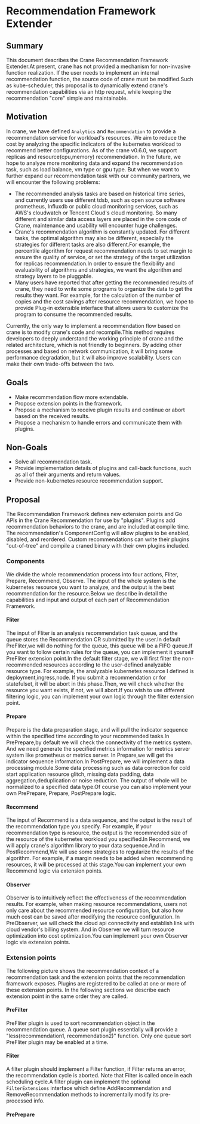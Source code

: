 # Recommendation Framework Extender

## Summary

This document describes the Crane Recommendation Framework Extender.At present, crane has not provided a mechanism for non-invasive function realization. If the user needs to implement an internal recommendation function, the source code of crane must be modified.Such as kube-scheduler, this proposal is to dynamically extend crane's recommendation capabilities via an http request, while keeping the recommendation "core" simple and maintainable.

## Motivation

In crane, we have defined `Analytics` and `Recommendation` to provide a recommendation service for workload's resources. We aim to reduce the cost by analyzing the specific indicators of the kubernetes workload to recommend better configurations. As of the crane v0.6.0, we support replicas and resource(cpu,memory) recommendation. In the future, we hope to analyze more monitoring data and expand the recommendation task, such as load balance, vm type or gpu type. But when we want to further expand our recommendation task with our community partners, we will encounter the following problems:
- The recommended analysis tasks are based on historical time series, and currently users use different tdsb, such as open source software prometheus, Influxdb or public cloud monitoring services, such as AWS's cloudwatch or Tencent Cloud's cloud monitoring. So many different and similar data access layers are placed in the core code of Crane, maintenance and usability will encounter huge challenges.
- Crane's recommendation algorithm is constantly updated. For different tasks, the optimal algorithm may also be different, especially the strategies for different tasks are also different.For example, the percentile algorithm for request recommendation needs to set margin to ensure the quality of service, or set the strategy of the target utilization for replicas recommendation.In order to ensure the flexibility and evaluability of algorithms and strategies, we want the algorithm and strategy layers to be pluggable.
- Many users have reported that after getting the recommended results of crane, they need to write some programs to organize the data to get the results they want. For example, for the calculation of the number of copies and the cost savings after resource recommendation, we hope to provide Plug-in extensible interface that allows users to customize the program to consume the recommended results.

Currently, the only way to implement a recommendation flow based on crane is to modify crane's code and recompile.This method requires developers to deeply understand the working principle of crane and the related architecture, which is not friendly to beginners. By adding other processes and based on network communication, it will bring some performance degradation, but it will also improve scalability. Users can make their own trade-offs between the two.


## Goals

- Make recommendation flow more extendable.
- Propose extension points in the framework.
- Propose a mechanism to receive plugin results and continue or abort based on the received results.
- Propose a mechanism to handle errors and communicate them with plugins.

## Non-Goals

- Solve all recommendation task.
- Provide implementation details of plugins and call-back functions, such as all of their arguments and return values.
- Provide non-kubernetes resource recommendation support.

## Proposal

The Recommendation Framework defines new extension points and Go APIs in the Crane Recommendation for use by "plugins". Plugins add recommendation behaviors to the crane, and are included at compile time. The recommendation's ComponentConfig will allow plugins to be enabled, disabled, and reordered. Custom recommendations can write their plugins "out-of-tree" and compile a craned binary with their own plugins included.


### Components

We divide the whole recommendation process into four actions, Fliter, Prepare, Recommend, Observe. The input of the whole system is the kubernetes resource you want to analyze, and the output is the best recommendation for the resource.Below we describe in detail the capabilities and input and output of each part of Recommendation Framework.

#### Fliter

The input of Fliter is an analysis recommendation task queue, and the queue stores the Recommendation CR submitted by the user.In default PreFliter,we will do nothing for the queue, this queue will be a FIFO queue.If you want to follow certain rules for the queue, you can implement it yourself PreFliter extension point.In the default fliter stage, we will first filter the non-recommended resources according to the user-defined analyzable resource type. For example, the analyzable kubernetes resource I defined is deployment,ingress,node. If you submit a recommendation cr for statefulset, it will be abort in this phase.Then, we will check whether the resource you want exists, if not, we will abort.If you wish to use different filtering logic, you can implement your own logic through the fliter extension point. 

#### Prepare

Prepare is the data preparation stage, and will pull the indicator sequence within the specified time according to your recommended tasks.In PrePrepare,by default we will check the connectivity of the metrics system. And we need generate the specified metrics information for metrics server system like prometheus or metrics server. In Prepare,we will get the indicator sequence information.In PostPrepare, we will implement a data processing module.Some data processing such as data correction for cold start application resource glitch, missing data padding, data aggregation,deduplication or noise reduction. The output of whole will be normalized to a specified data type.Of course you can also implement your own PrePrepare, Prepare, PostPrepare logic.

#### Recommend

The input of Recommend is a data sequence, and the output is the result of the recommendation type you specify. For example, if your recommendation type is resource, the output is the recommended size of the resource of the kubernetes workload you specified.In Recommend, we will apply crane's algorithm library to your data sequence.And in PostRecommend,We will use some strategies to regularize the results of the algorithm. For example, if a margin needs to be added when recommending resources, it will be processed at this stage.You can implement your own Recommend logic via extension points.

#### Observer

Observer is to intuitively reflect the effectiveness of the recommendation results. For example, when making resource recommendations, users not only care about the recommended resource configuration, but also how much cost can be saved after modifying the resource configuration. In PreObserver, we will check the cloud api connectivity and establish link with cloud vendor's billing system. And in Observer we will turn resource optimization into cost optimization.You can implement your own Observer logic via extension points.

### Extension points

The following picture shows the recommendation context of a recommendation task and the extension points that the recommendation framework exposes. Plugins are registered to be called at one or more of these extension points. In the following sections we describe each extension point in the same order they are called.

#### PreFilter

PreFliter plugin is used to sort recommendation object in the recommendation queue. A queue sort plugin essentially will provide a "less(recommendation1, recommendation2)" function. Only one queue sort PreFliter plugin may be enabled at a time.


#### Fliter

A filter plugin should implement a Filter function, if Filter returns an error, the recommendation cycle is aborted. Note that Filter is called once in each scheduling cycle.A filter plugin can implement the optional `FilterExtensions` interface which define AddRecommendation and RemoveRecommendation methods to incrementally modify its pre-processed info. 

#### PrePrepare

